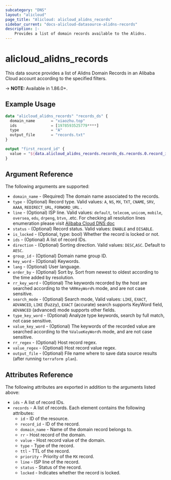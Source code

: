 ```yaml
---
subcategory: "DNS"
layout: "alicloud"
page_title: "Alicloud: alicloud_alidns_records"
sidebar_current: "docs-alicloud-datasource-alidns-records"
description: |-
    Provides a list of domain records available to the Alidns.
---
```


# alicloud\_alidns\_records

This data source provides a list of Alidns Domain Records in an Alibaba Cloud account according to the specified filters.

-> **NOTE:**  Available in 1.86.0+.

## Example Usage

```terraform 
data "alicloud_alidns_records" "records_ds" {
  domain_name       = "xiaozhu.top"
  ids               = [1978593525779****]
  type              = "A"
  output_file       = "records.txt"
}

output "first_record_id" {
  value = "${data.alicloud_alidns_records.records_ds.records.0.record_id}"
}
```

## Argument Reference

The following arguments are supported:

* `domain_name` - (Required) The domain name associated to the records. 
* `type` - (Optional) Record type. Valid values: `A`, `NS`, `MX`, `TXT`, `CNAME`, `SRV`, `AAAA`, `REDIRECT_URL`, `FORWORD_URL` .
* `line` - (Optional) ISP line. Valid values: `default`, `telecom`, `unicom`, `mobile`, `oversea`, `edu`, `drpeng`, `btvn`, .etc. For checking all resolution lines enumeration please visit [Alibaba Cloud DNS doc](https://www.alibabacloud.com/help/doc-detail/34339.htm) 
* `status` - (Optional) Record status. Valid values: `ENABLE` and `DISABLE`.
* `is_locked` - (Optional, type: bool) Whether the record is locked or not.
* `ids` - (Optional) A list of record IDs.
* `direction` - (Optional) Sorting direction. Valid values: `DESC`,`ASC`. Default to `AESC`.
* `group_id` - (Optional) Domain name group ID.
* `key_word` - (Optional) Keywords.
* `lang` - (Optional) User language.
* `order_by` - (Optional) Sort by. Sort from newest to oldest according to the time added by resolution.
* `rr_key_word` - (Optional) The keywords recorded by the host are searched according to the `%RRKeyWord%` mode, and are not case sensitive.
* `search_mode` - (Optional) Search mode, Valid values: `LIKE`, `EXACT`, `ADVANCED`, `LIKE` (fuzzy), `EXACT` (accurate) search supports KeyWord field, `ADVANCED` (advanced) mode supports other fields.
* `type_key_word` - (Optional) Analyze type keywords, search by full match, not case sensitive.
* `value_key_word` - (Optional) The keywords of the recorded value are searched according to the `%ValueKeyWord%` mode, and are not case sensitive.
* `rr_regex` - (Optional) Host record regex. 
* `value_regex` - (Optional) Host record value regex. 
* `output_file` - (Optional) File name where to save data source results (after running `terraform plan`).


## Attributes Reference

The following attributes are exported in addition to the arguments listed above:

* `ids` - A list of record IDs. 
* `records` - A list of records. Each element contains the following attributes:
  * `id` - ID of the resource.
  * `record_id` - ID of the record.
  * `domain_name` - Name of the domain record belongs to.
  * `rr` - Host record of the domain.
  * `value` - Host record value of the domain.
  * `type` - Type of the record.
  * `ttl` - TTL of the record.
  * `priority` - Priority of the `MX` record.
  * `line` - ISP line of the record. 
  * `status` - Status of the record.
  * `locked` - Indicates whether the record is locked.
